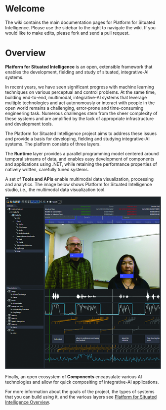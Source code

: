 # Welcome

The wiki contains the main documentation pages for Platform for Situated Intelligence. Please use the sidebar to the right to navigate the wiki. If you would like to make edits, please fork and send a pull request.

# Overview

**Platform for Situated Intelligence** is an open, extensible framework that enables the development, fielding and study of situated, integrative-AI systems. 

In recent years, we have seen significant progress with machine learning techniques on various perceptual and control problems. At the same time, building end-to-end, multimodal, integrative-AI systems that leverage multiple technologies and act autonomously or interact with people in the open world remains a challenging, error-prone and time-consuming engineering task. Numerous challenges stem from the sheer complexity of these systems and are amplified by the lack of appropriate infrastructure and development tools.

The Platform for Situated Intelligence project aims to address these issues and provide a basis for developing, fielding and studying integrative-AI systems. The platform consists of three layers. 

The **Runtime** layer provides a parallel programming model centered around temporal streams of data, and enables easy development of components and applications using .NET, while retaining the performance properties of natively written, carefully tuned systems.

A set of **Tools and APIs** enable multimodal data visualization, processing and analytics. The image below shows Platform for Situated Intelligence studio, i.e., the multimodal data visualization tool.

![Platform for Situated Intelligence Studio](PsiStudio.jpg)

Finally, an open ecosystem of **Components** encapsulate various AI technologies and allow for quick compositing of integrative-AI applications. 

For more information about the goals of the project, the types of systems that you can build using it, and the various layers see [Platform for Situated Intelligence Overview](Platform-Overview).
